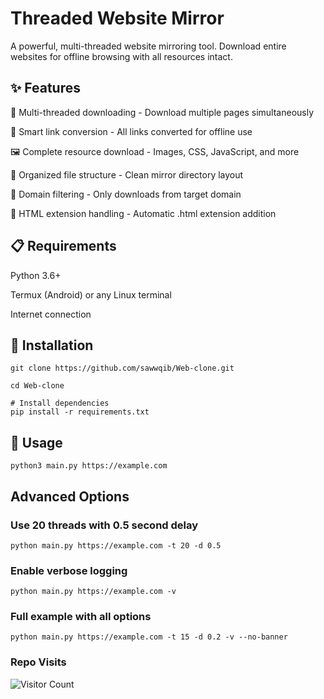 
# Threaded Website Mirror

A powerful, multi-threaded website mirroring tool. Download entire websites for offline browsing with all resources intact.

## ✨ Features
🚀 Multi-threaded downloading - Download multiple pages simultaneously

🔗 Smart link conversion - All links converted for offline use

🖼️ Complete resource download - Images, CSS, JavaScript, and more

📁 Organized file structure - Clean mirror directory layout

🎯 Domain filtering - Only downloads from target domain

💾 HTML extension handling - Automatic .html extension addition

## 📋 Requirements
Python 3.6+

Termux (Android) or any Linux terminal

Internet connection

## 🔧 Installation
```
git clone https://github.com/sawwqib/Web-clone.git

cd Web-clone

# Install dependencies
pip install -r requirements.txt
```
## 🚀 Usage
```
python3 main.py https://example.com
```
## Advanced Options

### Use 20 threads with 0.5 second delay
```
python main.py https://example.com -t 20 -d 0.5
```
### Enable verbose logging
```
python main.py https://example.com -v
```
### Full example with all options
```
python main.py https://example.com -t 15 -d 0.2 -v --no-banner
```
### Repo Visits
![Visitor Count](https://count.getloli.com/@websitedwnldr?name=websitedwnldr&theme=random&padding=7&offset=0&align=top&scale=1&pixelated=1&darkmode=auto)
